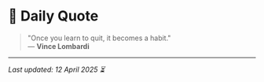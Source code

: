 # 📜 Daily Quote

> "Once you learn to quit, it becomes a habit."  
> — **Vince Lombardi**

---

_Last updated: 12 April 2025 ⏳_
